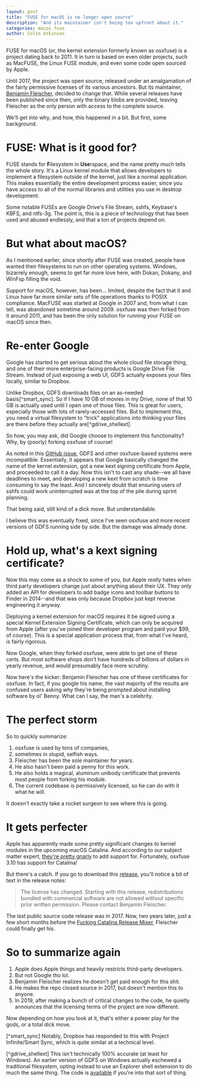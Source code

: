 ```yaml
---
layout: post
title: "FUSE for macOS is no longer open source"
description: "And its maintainer isn't being too upfront about it."
categories: macos fuse
author: Colin Atkinson
---
```


FUSE for macOS (or, the kernel extension formerly known as osxfuse) is a
project dating back to 2011. It in turn is based on even older projects, such
as MacFUSE, the Linux FUSE module, and even some code open sourced by Apple.

Until 2017, the project was open source, released under an amalgamation of the
fairly permissive licenses of its various ancestors. But its maintainer,
[Benjamin Fleischer](https://github.com/bfleischer), decided to change that.
While several releases have been published since then, only the binary blobs
are provided, leaving Fleischer as the only person with access to the complete
source.

We'll get into why, and how, this happened in a bit. But first, some
background.

# FUSE: What is it good for?

FUSE stands for **F**ilesystem in **Use**rspace, and the name pretty much tells
the whole story. It's a Linux kernel module that allows developers to implement
a filesystem outside of the kernel, just like a normal application. This makes
essentially the entire development process easier, since you have access to all
of the normal libraries and utilities you use in desktop development.

Some notable FUSEs are Google Drive's File Stream, sshfs, Keybase's KBFS, and
ntfs-3g. The point is, this is a piece of technology that has been used and
abused endlessly, and that a ton of projects depend on.

# But what about macOS?

As I mentioned earlier, since shortly after FUSE was created, people have wanted
their filesystems to run on other operating systems. Windows, bizarrely enough,
seems to get far more love here, with Dokan, Dokany, and WinFsp filling the
void.

Support for macOS, however, has been... limited, despite the fact that it and
Linux have far more similar sets of file operations thanks to POSIX compliance.
MacFUSE was started at Google in 2007 and, from what I can tell, was abandoned
sometime around 2009. osxfuse was then forked from it around 2011, and has been
the only solution for running your FUSE on macOS since then.

# Re-enter Google

Google has started to get serious about the whole cloud file storage thing, and
one of their more enterprise-facing products is Google Drive File Stream.
Instead of just exposing a web UI, GDFS actually exposes your files locally,
similar to Dropbox.

Unlike Dropbox, GDFS downloads files on an as-needed basis[^smart_sync]. So if I
have 10 GB of movies in my Drive, none of that 10 GB is actually used until I
open one of those files. This is great for users, especially those with lots of
rarely-accessed files. But to implement this, you need a virtual filesystem to
"trick" applications into thinking your files are there before they actually
are[^gdrive_shellext].

So how, you may ask, did Google choose to implement this functionality? Why, by
(poorly) forking osxfuse of course!

As noted in this [GitHub issue](https://github.com/osxfuse/osxfuse/issues/503),
GDFS and other osxfuse-based systems were incompatible. Essentially, it appears
that Google basically changed the name of the kernel extension, got a new kext
signing certificate from Apple, and proceeded to call it a day. Now this isn't
to cast any shade--we all have deadlines to meet, and developing a new kext from
scratch is time consuming to say the least. And I sincerely doubt that ensuring
users of sshfs could work uninterrupted was at the top of the pile during sprint
planning.

That being said, still kind of a dick move. But understandable.

I believe this was eventually fixed, since I've seen osxfuse and more recent
versions of GDFS running side by side. But the damage was already done.

# Hold up, what's a kext signing certificate?

Now this may come as a shock to some of you, but Apple *really* hates when third
party developers change just about anything about their UX. They only added an
API for developers to add badge icons and toolbar buttons to Finder in 2014--and
that was only because Dropbox just kept reverse engineering it anyway.

Deploying a kernel extension for macOS requires it be signed using a special
Kernel Extension Signing Certificate, which can only be acquired from Apple
(after you've joined their developer program and paid your $99, of course). This
is a special application process that, from what I've heard, is fairly rigorous.

Now Google, when they forked osxfuse, were able to get one of these certs. But
most software shops don't have hundreds of billions of dollars in yearly
revenue, and would presumably face more scrutiny.

Now here's the kicker: Benjamin Fleischer has one of these certificates for
osxfuse. In fact, if you google his name, the vast majority of the results are
confused users asking why they're being prompted about installing software by
ol' Benny. What can I say, the man's a celebrity.

# The perfect storm

So to quickly summarize:

1. osxfuse is used by tons of companies,
2. sometimes in stupid, selfish ways.
3. Fleischer has been the sole maintainer for years.
4. He also hasn't been paid a penny for this work.
5. He also holds a magical, aluminum unibody certificate that prevents most
   people from forking his module.
6. The current codebase is permissively licensed, so he can do with it what he
   will.

It doesn't exactly take a rocket surgeon to see where this is going.

# It gets perfecter

Apple has apparently made some pretty significant changes to kernel modules in
the upcoming macOS Catalina. And according to our subject matter expert,
[they're pretty gnarly](https://github.com/osxfuse/osxfuse/issues/595) to add
support for. Fortunately, osxfuse 3.10 has support for Catalina!

But there's a catch. If you go to download this
[release](https://github.com/osxfuse/osxfuse/releases/tag/osxfuse-3.10.0), you'll notice a bit of text in the release notes:

> The license has changed. Starting with this release, redistributions bundled
> with commercial software are not allowed without specific prior written
> permission. Please contact Benjamin Fleischer.

The last public source code release was in 2017. Now, two years later, just a
few short months before the [Fucking Catalina Release
Mixer](https://www.youtube.com/watch?v=RGB8QgwxZqw), Fleischer could finally
get his.

# So to summarize again

1. Apple does Apple things and heavily restricts third-party developers.
2. But not Google tho lol.
3. Benjamin Fleischer realizes he doesn't get paid enough for this shit.
4. He makes the repo closed source in 2017, but doesn't mention this to anyone.
5. In 2019, after making a bunch of critical changes to the code, he quietly
   announces that the licensing terms of the project are now different.

Now depending on how you look at it, that's either a power play for the gods, or
a total dick move.



[^smart_sync] Notably, Dropbox has responded to this with Project Infinite/Smart
Sync, which is quite similar at a technical level.

[^gdrive_shellext] This isn't technically 100% accurate (at least for Windows).
An earlier version of GDFS on Windows actually eschewed a traditional
filesystem, opting instead to use an Explorer shell extension to do much the
same thing.  The code is
[available](https://github.com/google/google-drive-shell-extension) if you're
into that sort of thing.

